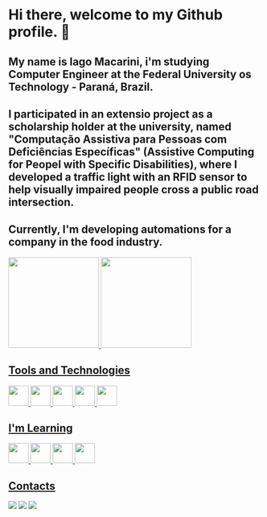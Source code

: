 # Hi there, welcome to my Github profile. 👋
## My name is Iago Macarini, i'm studying Computer Engineer at the Federal University os Technology - Paraná, Brazil.
## I participated in an extensio project as a scholarship holder at the university, named "Computação Assistiva para Pessoas com Deficiências Específicas" (Assistive Computing for Peopel with Specific Disabilities), where I developed a traffic light with an RFID sensor to help visually impaired people cross a public road intersection.
## Currently, I'm developing automations for a company in the food industry.

<div>
<a href="https://github.com/Macarini74">
<img loading="lazy" height="180em" src="https://github-readme-stats.vercel.app/api/top-langs/?username=Macarini74&layout=compact&langs_count=7&theme=dracula"/>
<img loading="lazy" height="180em" src="https://github-readme-stats.vercel.app/api?username=Macarini74&show_icons=true&theme=dracula&include_all_commits=true&count_private=true"/>
</div>

## Tools and Technologies
<img loading="lazy" src="https://cdn.jsdelivr.net/gh/devicons/devicon@latest/icons/c/c-original.svg" width="40" height="40" /> <img loading="lazy" src="https://cdn.jsdelivr.net/gh/devicons/devicon@latest/icons/git/git-original.svg" width="40" height="40" /> <img loading ="lazy" src="https://cdn.jsdelivr.net/gh/devicons/devicon@latest/icons/github/github-original.svg" width="40" height="40" /> <img loading="lazy" src="https://cdn.jsdelivr.net/gh/devicons/devicon@latest/icons/java/java-original.svg" width="40" height="40" /> <img loading="lazy" src="https://cdn.jsdelivr.net/gh/devicons/devicon@latest/icons/python/python-original.svg" width="40" height="40" />
          
## I'm Learning
<img loading="lazy" src="https://cdn.jsdelivr.net/gh/devicons/devicon@latest/icons/numpy/numpy-original-wordmark.svg" width="40" height="40" /> <img loading="lazy" src="https://cdn.jsdelivr.net/gh/devicons/devicon@latest/icons/pandas/pandas-original-wordmark.svg" width="40" height="40" /> <img loading="lazy" src="https://cdn.jsdelivr.net/gh/devicons/devicon@latest/icons/raspberrypi/raspberrypi-original-wordmark.svg" width="40" height="40" /> <img loading="lazy" src="https://cdn.jsdelivr.net/gh/devicons/devicon@latest/icons/selenium/selenium-original.svg" widht="40" height="40" />
          
 ## Contacts
 <div>
 <a href="https://instagram.com/iago_macarini" target="_blank"><img loading="lazy" src="https://img.shields.io/badge/-Instagram-%23E4405F?style=for-the-badge&logo=instagram&logoColor=white" target="_blank"></a>
 <a href = "mailto:contato@iagomacarini"><img loading="lazy" src="https://img.shields.io/badge/Gmail-D14836?style=for-the-badge&logo=gmail&logoColor=white" target="_blank"></a>
 <a href="https://www.linkedin.com/in/iago-macarini" target="_blank"><img loading="lazy" src="https://img.shields.io/badge/-LinkedIn-%230077B5?style=for-the-badge&logo=linkedin&logoColor=white" target="_blank"></a>         
 </div>              
